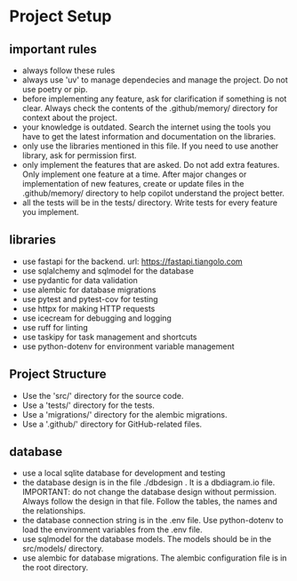 # Project Setup
## important rules
- always follow these rules
- always use 'uv' to manage dependecies and manage the project. Do not use poetry or pip.
- before implementing any feature, ask for clarification if something is not clear. Always check the contents of the .github/memory/ directory for context about the project.
- your knowledge is outdated. Search the internet using the tools you have to get the latest information and documentation on the libraries.
- only use the libraries mentioned in this file. If you need to use another library, ask for permission first.
- only implement the features that are asked. Do not add extra features. Only implement one feature at a time. After major changes or implementation of new features, create or update files in the .github/memory/ directory to help copilot understand the project better.
- all the tests will be in the tests/ directory. Write tests for every feature you implement.

## libraries
- use fastapi for the backend. url: https://fastapi.tiangolo.com
- use sqlalchemy and sqlmodel for the database
- use pydantic for data validation
- use alembic for database migrations
- use pytest and pytest-cov for testing
- use httpx for making HTTP requests
- use icecream for debugging and logging
- use ruff for linting
- use taskipy for task management and shortcuts
- use python-dotenv for environment variable management

## Project Structure
- Use the 'src/' directory for the source code.
- Use a 'tests/' directory for the tests.
- Use a 'migrations/' directory for the alembic migrations.
- Use a '.github/' directory for GitHub-related files.

## database
- use a local sqlite database for development and testing
- the database design is in the file ./dbdesign . It is a dbdiagram.io file. IMPORTANT: do not change the database design without permission. Always follow the design in that file. Follow the tables, the names and the relationships.
- the database connection string is in the .env file. Use python-dotenv to load the environment variables from the .env file.
- use sqlmodel for the database models. The models should be in the src/models/ directory.
- use alembic for database migrations. The alembic configuration file is in the root directory.